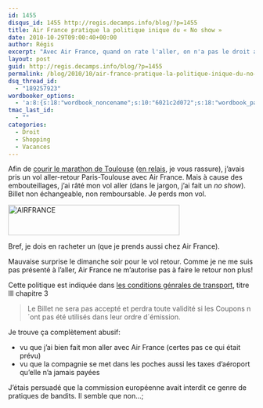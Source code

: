 ```yaml
---
id: 1455
disqus_id: 1455 http://regis.decamps.info/blog/?p=1455
title: Air France pratique la politique inique du « No show »
date: 2010-10-29T09:00:40+00:00
author: Régis
excerpt: "Avec Air France, quand on rate l'aller, on n'a pas le droit au retour..."
layout: post
guid: http://regis.decamps.info/blog/?p=1455
permalink: /blog/2010/10/air-france-pratique-la-politique-inique-du-no-show/
dsq_thread_id:
  - "189257923"
wordbooker_options:
  - 'a:8:{s:18:"wordbook_noncename";s:10:"6021c2d072";s:18:"wordbook_page_post";s:4:"-100";s:18:"wordbook_orandpage";s:1:"2";s:23:"wordbook_default_author";s:1:"1";s:23:"wordbook_extract_length";s:3:"256";s:19:"wordbook_actionlink";s:3:"300";s:18:"wordbook_attribute";s:0:"";s:29:"wordbooker_status_update_text";s:33:"New blog post :  %title% - %link%";}'
tmac_last_id:
  - ""
categories:
  - Droit
  - Shopping
  - Vacances
---
```

Afin de [courir le marathon de Toulouse](http://www.lemarathondugrandtoulouse.fr/) ([en relais](http://runkeeper.com/user/regisdecamps/activity/18916007), je vous rassure), j’avais pris un vol aller-retour Paris-Toulouse avec Air France. Mais à cause des embouteillages, j’ai râté mon vol aller (dans le jargon, j’ai fait un _no show_). Billet non échangeable, non remboursable. Je perds mon vol.
  
[<img src="http://regis.decamps.info/blog/wp-content/uploads/2010/10/Air-France-logo-350x62.jpg" alt="AIRFRANCE" title="Air-France logo" width="350" height="62" class="alignnone size-medium wp-image-1728" srcset="http://regis.decamps.info/blog/wp-content/uploads/2010/10/Air-France-logo-350x62.jpg 350w, http://regis.decamps.info/blog/wp-content/uploads/2010/10/Air-France-logo-1024x183.jpg 1024w, http://regis.decamps.info/blog/wp-content/uploads/2010/10/Air-France-logo.jpg 1037w" sizes="(max-width: 350px) 100vw, 350px" />](http://regis.decamps.info/blog/wp-content/uploads/2010/10/Air-France-logo.jpg)
  
Bref, je dois en racheter un (que je prends aussi chez Air France).

Mauvaise surprise le dimanche soir pour le vol retour. Comme je ne me suis pas présenté à l’aller, Air France ne m’autorise pas à faire le retour non plus!

Cette politique est indiquée dans [les conditions génrales de transport](http://www.airfrance.com/MA/fr/common/transverse/footer/edito_cgt1_airfrance.htm), titre III chapitre 3

> Le Billet ne sera pas accepté et perdra toute validité si les Coupons n´ont pas été utilisés dans leur ordre d´émission.

Je trouve ça complètement abusif:

  * vu que j’ai bien fait mon aller avec Air France (certes pas ce qui était prévu)
  * vu que la compagnie se met dans les poches aussi les taxes d’aéroport qu’elle n’a jamais payées

J’étais persuadé que la commission européenne avait interdit ce genre de pratiques de bandits. Il semble que non…;
